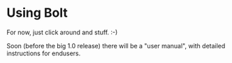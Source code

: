 Using Bolt
==========

For now, just click around and stuff. :-)

Soon (before the big 1.0 release) there will be a "user manual", with detailed instructions for endusers. 
